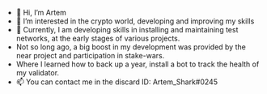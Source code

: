 - 👋 Hi, I’m Artem
- 👀 I’m interested in the crypto world, developing and improving my skills
- 🌱 Currently, I am developing skills in installing and maintaining test networks, at the early stages of various projects. 
- Not so long ago, a big boost in my development was provided by the near project and participation in stake-wars. 
- Where I learned how to back up a year, install a bot to track the health of my validator.
- 📫 You can contact me in the discard ID: Artem_Shark#0245
<!---
artemsharkUfa/artemsharkUfa is a ✨ special ✨ repository because its `README.md` (this file) appears on your GitHub profile.
You can click the Preview link to take a look at your changes.
--->
